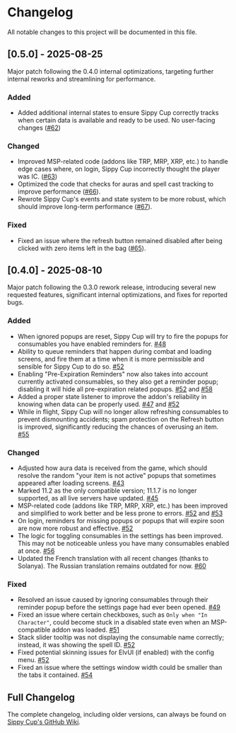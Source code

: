 # Changelog

All notable changes to this project will be documented in this file.

## [0.5.0] - 2025-08-25  
Major patch following the 0.4.0 internal optimizations, targeting further internal reworks and streamlining for performance.  

### Added  
- Added additional internal states to ensure Sippy Cup correctly tracks when certain data is available and ready to be used. No user-facing changes ([#62](https://github.com/Raenore/Sippy-Cup/pull/62))  

### Changed  
- Improved MSP-related code (addons like TRP, MRP, XRP, etc.) to handle edge cases where, on login, Sippy Cup incorrectly thought the player was IC. ([#63](https://github.com/Raenore/Sippy-Cup/pull/63))  
- Optimized the code that checks for auras and spell cast tracking to improve performance ([#66](https://github.com/Raenore/Sippy-Cup/pull/66)).  
- Rewrote Sippy Cup's events and state system to be more robust, which should improve long-term performance ([#67](https://github.com/Raenore/Sippy-Cup/pull/67)).  

### Fixed  
- Fixed an issue where the refresh button remained disabled after being clicked with zero items left in the bag ([#65](https://github.com/Raenore/Sippy-Cup/pull/65)).  

## [0.4.0] - 2025-08-10  
Major patch following the 0.3.0 rework release, introducing several new requested features, significant internal optimizations, and fixes for reported bugs.

### Added  
- When ignored popups are reset, Sippy Cup will try to fire the popups for consumables you have enabled reminders for. [#48](https://github.com/Raenore/Sippy-Cup/pull/48)  
- Ability to queue reminders that happen during combat and loading screens, and fire them at a time when it is more permissible and sensible for Sippy Cup to do so. [#52](https://github.com/Raenore/Sippy-Cup/pull/52)  
- Enabling "Pre-Expiration Reminders" now also takes into account currently activated consumables, so they also get a reminder popup; disabling it will hide all pre-expiration related popups. [#52](https://github.com/Raenore/Sippy-Cup/pull/52) and [#58](https://github.com/Raenore/Sippy-Cup/pull/58)  
- Added a proper state listener to improve the addon's reliability in knowing when data can be properly used. [#47](https://github.com/Raenore/Sippy-Cup/pull/47) and [#52](https://github.com/Raenore/Sippy-Cup/pull/52)  
- While in flight, Sippy Cup will no longer allow refreshing consumables to prevent dismounting accidents; spam protection on the Refresh button is improved, significantly reducing the chances of overusing an item. [#55](https://github.com/Raenore/Sippy-Cup/pull/55)  

### Changed  
- Adjusted how aura data is received from the game, which should resolve the random "your item is not active" popups that sometimes appeared after loading screens. [#43](https://github.com/Raenore/Sippy-Cup/pull/43)  
- Marked 11.2 as the only compatible version; 11.1.7 is no longer supported, as all live servers have updated. [#45](https://github.com/Raenore/Sippy-Cup/pull/45)  
- MSP-related code (addons like TRP, MRP, XRP, etc.) has been improved and simplified to work better and be less prone to errors. [#52](https://github.com/Raenore/Sippy-Cup/pull/52) and [#53](https://github.com/Raenore/Sippy-Cup/pull/53)  
- On login, reminders for missing popups or popups that will expire soon are now more robust and effective. [#52](https://github.com/Raenore/Sippy-Cup/pull/52)  
- The logic for toggling consumables in the settings has been improved. This may not be noticeable unless you have many consumables enabled at once. [#56](https://github.com/Raenore/Sippy-Cup/pull/56)  
- Updated the French translation with all recent changes (thanks to Solanya). The Russian translation remains outdated for now. [#60](https://github.com/Raenore/Sippy-Cup/pull/60)  

### Fixed  
- Resolved an issue caused by ignoring consumables through their reminder popup before the settings page had ever been opened. [#49](https://github.com/Raenore/Sippy-Cup/pull/49)  
- Fixed an issue where certain checkboxes, such as `Only when "In Character"`, could become stuck in a disabled state even when an MSP-compatible addon was loaded. [#51](https://github.com/Raenore/Sippy-Cup/pull/51)  
- Stack slider tooltip was not displaying the consumable name correctly; instead, it was showing the spell ID. [#52](https://github.com/Raenore/Sippy-Cup/pull/52)  
- Fixed potential skinning issues for ElvUI (if enabled) with the config menu. [#52](https://github.com/Raenore/Sippy-Cup/pull/52)  
- Fixed an issue where the settings window width could be smaller than the tabs it contained. [#54](https://github.com/Raenore/Sippy-Cup/pull/54)  

## Full Changelog  
The complete changelog, including older versions, can always be found on [Sippy Cup's GitHub Wiki](https://github.com/Raenore/Sippy-Cup/wiki/Full-Changelog).  
